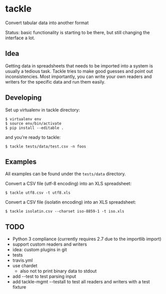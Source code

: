 # tackle

Convert tabular data into another format

Status: basic functionality is starting to be there, but still changing the
interface a lot.

## Idea

Getting data in spreadsheets that needs to be imported into a system is usually
a tedious task. Tackle tries to make good guesses and point out inconsistencies.
Most importantly, you can write your own readers and writers for the specific data
and run them easily.

## Developing

Set up virtualenv in tackle directory:

    $ virtualenv env
    $ source env/bin/activate
    $ pip install --editable .

and you're ready to tackle:

    $ tackle tests/data/test.csv -n foos

## Examples

All examples can be found under the `tests/data` directory.

Convert a CSV file (utf-8 encoding) into an XLS spreadsheet:

    $ tackle utf8.csv -t utf8.xls

Convert a CSV file (isolatin encoding) into an XLS spreadsheet:

    $ tackle isolatin.csv --charset iso-8859-1 -t iso.xls

## TODO

* Python 3 compliance (currently requires 2.7 due to the importlib import)
* support custom readers and writers
* idea: custom plugins in git
* tests
* travis.yml
* use chardet
    * also not to print binary data to stdout
* add --test to test parsing input
* add tackle-mgmt --testall to test all readers and writers with
  a test fixture

